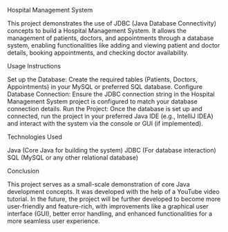 Hospital Management System

This project demonstrates the use of JDBC (Java Database Connectivity) concepts to build a Hospital Management System. It allows the management of patients, doctors, and appointments through a database system, enabling functionalities like adding and viewing patient and doctor details, booking appointments, and checking doctor availability.


Usage Instructions

Set up the Database: Create the required tables (Patients, Doctors, Appointments) in your MySQL or preferred SQL database.
Configure Database Connection: Ensure the JDBC connection string in the Hospital Management System project is configured to match your database connection details.
Run the Project: Once the database is set up and connected, run the project in your preferred Java IDE (e.g., IntelliJ IDEA) and interact with the system via the console or GUI (if implemented).


Technologies Used

Java (Core Java for building the system)
JDBC (For database interaction)
SQL (MySQL or any other relational database)


Conclusion

This project serves as a small-scale demonstration of core Java development concepts. It was developed with the help of a YouTube video tutorial. In the future, the project will be further developed to become more user-friendly and feature-rich, with improvements like a graphical user interface (GUI), better error handling, and enhanced functionalities for a more seamless user experience.

